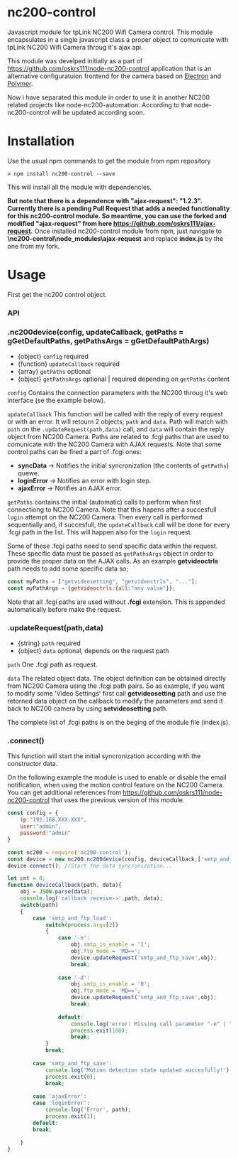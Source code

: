 # nc200-control
Javascript module for tpLink NC200 Wifi Camera control. This module encapsulates in a single javascript class a proper object to comunicate with tpLink NC200 Wifi Camera throug it's ajax api.

This module was develped initially as a part of https://github.com/oskrs111/node-nc200-control application that is an alternative configuratuion frontend for the camera based on [Electron](https://electron.atom.io/) and [Polymer](https://www.polymer-project.org). 

Now i have separated this module in order to use it in another NC200 related projects like node-nc200-automation. According to that node-nc200-control will be updated according soon.

# Installation
Use the usual npm commands to get the module from npm repository

```Batchfile
> npm install nc200-control --save
```

This will install all the module with dependencies. 

**But note that there is a dependence with "ajax-request": "1.2.3". Currently there is a pending Pull Request that adds a needed functionality for this nc200-control module. So meantime, you can use the forked and modified "ajax-request" from here https://github.com/oskrs111/ajax-request.** Once installed nc200-control module from npm, just navigate to **\nc200-control\node_modules\ajax-request** and replace **index.js** by the one from my fork.

# Usage
First get the nc200 control object. 

### API
### .nc200device(config, updateCallback, getPaths = gGetDefaultPaths, getPathsArgs = gGetDefaultPathArgs)
* {object} ``config`` required    
* {function} ``updateCallback`` required
* {array} ``getPaths`` optional
* {object} ``getPathsArgs`` optional | required depending on ``getPaths`` content

``config`` Contains the connection parameters with the NC200 throug it's web interface (se the example below).

``updateCallback`` This function will be called with the reply of every request or with an error. It will retourn 2 objects;
``path`` and ``data``. Path will match with ``path`` on the ``.updateRequest(path,data)`` call, and ``data`` will contain the reply object from NC200 Camera. Paths are related to .fcgi paths that are used to comunicate with the NC200 Camera with AJAX requests.
Note that some control paths can be fired a part of .fcgi ones:
* **syncData** -> Notifies the initial syncronization (the contents of ``getPaths``) quewe.
* **loginError** -> Notifies an error with login step.
* **ajaxError** -> Notifies an AJAX error.

``getPaths`` contains the initial (automatic) calls to perform when first connectiong to NC200 Camera. Note that this hapens after a succesfull ``login`` attempt on the NC200 Camera. Then every call is performed sequentially and, if succesfull, the ``updateCallback`` call will be done for every .fcgi path in the list. This will happen also for the ``login`` request.

Some of these .fcgi paths need to send specific data within the request. These specific data must be passed as ``getPathsArgs`` object in order to provide the proper data on the AJAX calls. As an example **getvideoctrls** path needs to add some specific data so;

``` js
const myPaths = ["getvideosetting", "getvideoctrls", "..."];
const myPathArgs = {getvideoctrls:{all:"any value"}};
```

Note that all .fcgi paths are used without **.fcgi** extension. This is appended automatically before make the request.

### .updateRequest(path,data)
* {string} ``path`` required    
* {object} ``data`` optional, depends on the request path

``path`` One .fcgi path as request. 

``data`` The related object data. The object definition can be obtained directly from NC200 Camera using the .fcgi path pairs. So as example, if you want to modify some 'Video Settings' first call **getvideosetting** path and use the retorned data object on the callback to modify the parameters and send it back to NC200 camera by using **setvideosetting** path.

The complete list of .fcgi paths is on the beging of the module file (index.js).

### .connect()
This function will start the initial syncronization according with the constructor data.

On the following example the module is used to enable or disable the email notification, when using the motion control feature on the NC200 Camera. You can get additional references from https://github.com/oskrs111/node-nc200-control that uses the previous version of this module.

``` js
const config = {
	ip:"192.168.XXX.XXX",
	user:"admin", 
	password:"admin"
}

const nc200 = require('nc200-control');
const device = new nc200.nc200device(config, deviceCallback,['smtp_and_ftp_load']);
device.connect(); //Start the data syncronization...

let cnt = 0;
function deviceCallback(path, data){
	obj = JSON.parse(data);
	console.log('callback receive->',path, data);
	switch(path)
	{
		case 'smtp_and_ftp_load':
			switch(process.argv[2])
			{
				case '-e':
					obj.smtp_is_enable = '1';
					obj.ftp_mode = 'MQ==';
					device.updateRequest('smtp_and_ftp_save',obj);
					break;
					
				case '-d':
					obj.smtp_is_enable = '0';
					obj.ftp_mode = 'MQ==';
					device.updateRequest('smtp_and_ftp_save',obj);
					break;					
			
				default:
					console.log('error: Missing call parameter "-e" | "-d"');
					process.exit(100);
					break;
			}							
			break;
		
		case 'smtp_and_ftp_save':
			console.log('Motion detection state updated succesfully!');
			process.exit(0);
			break;
		
		case 'ajaxError':
		case 'loginError':
			console.log('Error', path);
			process.exit(1);
		default:
		break;
		
	}
}
```

